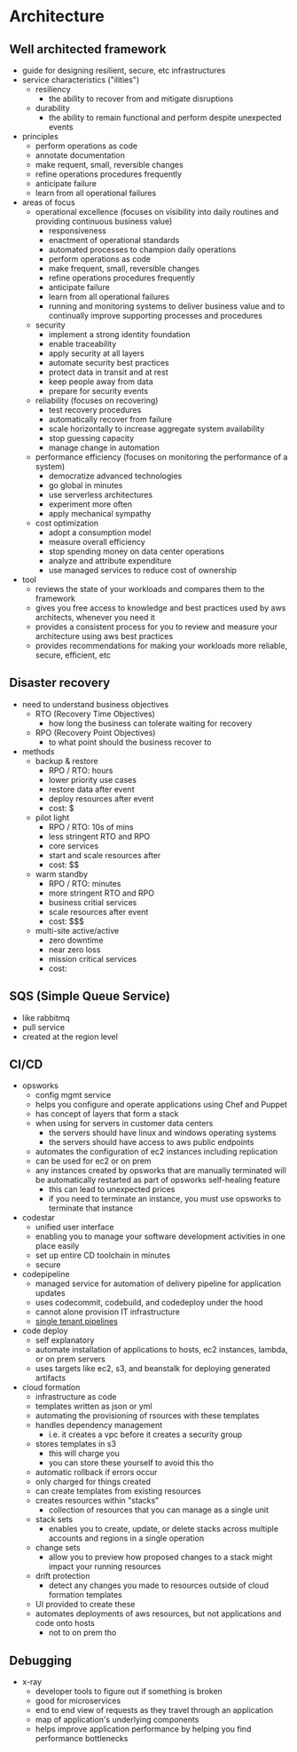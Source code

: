 # Architecture

## Well architected framework
  - guide for designing resilient, secure, etc infrastructures
  - service characteristics ("ilities")
    - resiliency
      - the ability to recover from and mitigate disruptions
    - durability
      - the ability to remain functional and perform despite unexpected events
  - principles
    - perform operations as code
    - annotate documentation
    - make requent, small, reversible changes
    - refine operations procedures frequently
    - anticipate failure
    - learn from all operational failures
  - areas of focus
    - operational excellence (focuses on visibility into daily routines and providing continuous business value)
      - responsiveness
      - enactment of operational standards
      - automated processes to champion daily operations
      - perform operations as code
      - make frequent, small, reversible changes
      - refine operations procedures frequently
      - anticipate failure
      - learn from all operational failures
      - running and monitoring systems to deliver business value and to continually improve supporting processes and procedures
    - security
      - implement a strong identity foundation
      - enable traceability
      - apply security at all layers
      - automate security best practices
      - protect data in transit and at rest
      - keep people away from data
      - prepare for security events
    - reliability (focuses on recovering)
      - test recovery procedures
      - automatically recover from failure
      - scale horizontally to increase aggregate system availability
      - stop guessing capacity
      - manage change in automation
    - performance efficiency (focuses on monitoring the performance of a system)
      - democratize advanced technologies
      - go global in minutes
      - use serverless architectures
      - experiment more often
      - apply mechanical sympathy
    - cost optimization
      - adopt a consumption model
      - measure overall efficiency
      - stop spending money on data center operations
      - analyze and attribute expenditure
      - use managed services to reduce cost of ownership
  - tool
    - reviews the state of your workloads and compares them to the framework
    - gives you free access to knowledge and best practices used by aws architects, whenever you need it
    - provides a consistent process for you to review and measure your architecture using aws best practices
    - provides recommendations for making your workloads more reliable, secure, efficient, etc

## Disaster recovery
- need to understand business objectives
  - RTO (Recovery Time Objectives)
    - how long the business can tolerate waiting for recovery
  - RPO (Recovery Point Objectives)
    - to what point should the business recover to
- methods
  - backup & restore
    - RPO / RTO: hours
    - lower priority use cases
    - restore data after event
    - deploy resources after event
    - cost: $
  - pilot light
    - RPO / RTO: 10s of mins
    - less stringent RTO and RPO
    - core services
    - start and scale resources after
    - cost: $$
  - warm standby
    - RPO / RTO: minutes
    - more stringent RTO and RPO
    - business critial services
    - scale resources after event
    - cost: $$$
  - multi-site active/active
    - zero downtime
    - near zero loss
    - mission critical services
    - cost: $$$$

## SQS (Simple Queue Service)
  - like rabbitmq
  - pull service
  - created at the region level

## CI/CD
- opsworks
  - config mgmt service
  - helps you configure and operate applications using Chef and Puppet
  - has concept of layers that form a stack
  - when using for servers in customer data centers
    - the servers should have linux and windows operating systems
    - the servers should have access to aws public endpoints
  - automates the configuration of ec2 instances including replication
  - can be used for ec2 or on prem
  - any instances created by opsworks that are manually terminated will be automatically restarted as part of opsworks self-healing feature
    - this can lead to unexpected prices
    - if you need to terminate an instance, you must use opsworks to terminate that instance
- codestar
  - unified user interface
  - enabling you to manage your software development activities in one place easily
  - set up entire CD toolchain in minutes
  - secure
- codepipeline
  - managed service for automation of delivery pipeline for application updates
  - uses codecommit, codebuild, and codedeploy under the hood
  - cannot alone provision IT infrastructure
  - [single tenant pipelines](https://aws.amazon.com/blogs/devops/cross-account-ci-cd-pipeline-single-tenant-saas/)
- code deploy
  - self explanatory
  - automate installation of applications to hosts, ec2 instances, lambda, or on prem servers
  - uses targets like ec2, s3, and beanstalk for deploying generated artifacts
- cloud formation
  - infrastructure as code
  - templates written as json or yml
  - automating the provisioning of rsources with these templates
  - handles dependency management
    - i.e. it creates a vpc before it creates a security group
  - stores templates in s3
    - this will charge you
    - you can store these yourself to avoid this tho
  - automatic rollback if errors occur
  - only charged for things created
  - can create templates from existing resources
  - creates resources within "stacks"
    - collection of resources that you can manage as a single unit
  - stack sets
    - enables you to create, update, or delete stacks across multiple accounts and regions in a single operation
  - change sets
    - allow you to preview how proposed changes to a stack might impact your running resources
  - drift protection
    - detect any changes you made to resources outside of cloud formation templates
  - UI provided to create these
  - automates deployments of aws resources, but not applications and code onto hosts
    - not to on prem tho

## Debugging
- x-ray
  - developer tools to figure out if something is broken
  - good for microservices
  - end to end view of requests as they travel through an application
  - map of application's underlying components
  - helps improve application performance by helping you find performance bottlenecks
